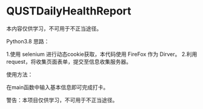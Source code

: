 # QUSTDailyHealthReport
本内容仅供学习，不可用于不正当途径。

Python3.8
思路：

1.使用 selenium 进行动态cookie获取，本代码使用 FireFox 作为 Dirver。
2.利用request，将收集页面表单，提交至信息收集服务器。

使用方法：

在main函数中输入基本信息即可完成打卡。

警告：本项目仅供学习，不可用于不正当途径。
